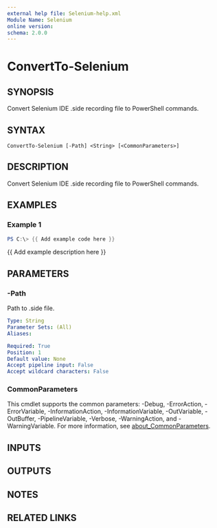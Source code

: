 ```yaml
---
external help file: Selenium-help.xml
Module Name: Selenium
online version:
schema: 2.0.0
---
```


# ConvertTo-Selenium

## SYNOPSIS
Convert Selenium IDE .side recording file to PowerShell commands.

## SYNTAX

```
ConvertTo-Selenium [-Path] <String> [<CommonParameters>]
```

## DESCRIPTION
Convert Selenium IDE .side recording file to PowerShell commands.

## EXAMPLES

### Example 1
```powershell
PS C:\> {{ Add example code here }}
```

{{ Add example description here }}

## PARAMETERS

### -Path
Path to .side file.

```yaml
Type: String
Parameter Sets: (All)
Aliases:

Required: True
Position: 1
Default value: None
Accept pipeline input: False
Accept wildcard characters: False
```

### CommonParameters
This cmdlet supports the common parameters: -Debug, -ErrorAction, -ErrorVariable, -InformationAction, -InformationVariable, -OutVariable, -OutBuffer, -PipelineVariable, -Verbose, -WarningAction, and -WarningVariable. For more information, see [about_CommonParameters](http://go.microsoft.com/fwlink/?LinkID=113216).

## INPUTS

## OUTPUTS

## NOTES

## RELATED LINKS
